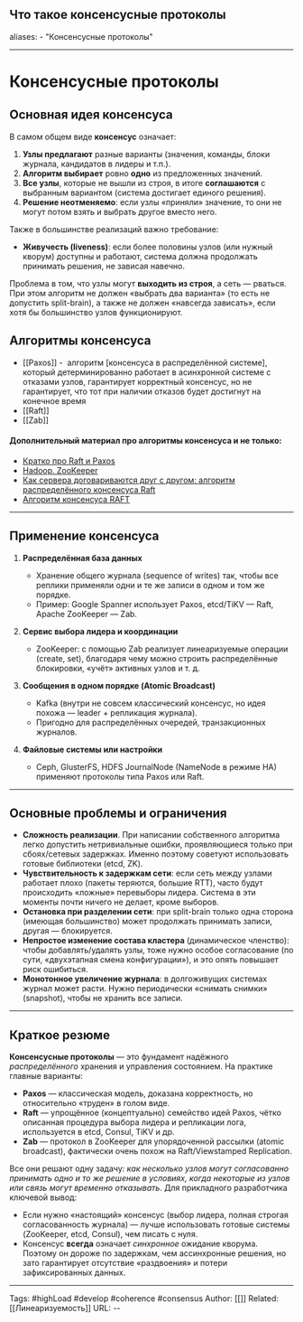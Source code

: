 ## Что такое консенсусные протоколы
aliases: 
	- "Консенсусные протоколы"

---

# Консенсусные протоколы

## Основная идея консенсуса

В самом общем виде **консенсус** означает:

1. **Узлы предлагают** разные варианты (значения, команды, блоки журнала, кандидатов в лидеры и т.п.).
2. **Алгоритм выбирает** ровно **одно** из предложенных значений.
3. **Все узлы**, которые не вышли из строя, в итоге **соглашаются** с выбранным вариантом (система достигает единого решения).
4. **Решение неотменяемо**: если узлы «приняли» значение, то они не могут потом взять и выбрать другое вместо него.

Также в большинстве реализаций важно требование:

- **Живучесть (liveness)**: если более половины узлов (или нужный кворум) доступны и работают, система должна продолжать принимать решения, не зависая навечно.

Проблема в том, что узлы могут **выходить из строя**, а сеть — рваться. При этом алгоритм не должен «выбрать два варианта» (то есть не допустить split-brain), а также не должен «навсегда зависать», если хотя бы большинство узлов функционируют.

## Алгоритмы консенсуса

- [[Paxos]] -  алгоритм [консенсуса в распределённой системе], который детерминированно работает в асинхронной системе с отказами узлов, гарантирует корректный консенсус, но не гарантирует, что тот при наличии отказов будет достигнут на конечное время
- [[Raft]]
- [[Zab]]


#### Дополнительный материал про алгоритмы консенсуса и не только:
- [Кратко про Raft и Paxos](https://habr.com/ru/companies/otus/articles/793198/)
- [Hadoop. ZooKeeper](https://habr.com/ru/articles/487058/)
- [Как сервера договариваются друг с другом: алгоритм распределённого консенсуса Raft](https://habr.com/ru/companies/dododev/articles/469999/)
- [Алгоритм консенсуса RAFT](https://www.youtube.com/watch?v=4rwAUKH4bJk&ab_channel=BPMN%2C%D0%91%D0%B8%D0%B7%D0%BD%D0%B5%D1%81-%D0%BF%D1%80%D0%BE%D1%86%D0%B5%D1%81%D1%81%D1%8B%D0%B8%D0%BA%D0%BE%D1%82%D0%B8%D0%BA%D0%B8)

---

## Применение консенсуса

1. **Распределённая база данных**
    
    - Хранение общего журнала (sequence of writes) так, чтобы все реплики применяли одни и те же записи в одном и том же порядке.
    - Пример: Google Spanner использует Paxos, etcd/TiKV — Raft, Apache ZooKeeper — Zab.
2. **Сервис выбора лидера и координации**
    
    - ZooKeeper: с помощью Zab реализует линеаризуемые операции (create, set), благодаря чему можно строить распределённые блокировки, «учёт» активных узлов и т. д.
3. **Сообщения в одном порядке (Atomic Broadcast)**
    
    - Kafka (внутри не совсем классический консенсус, но идея похожа — leader + репликация журнала).
    - Пригодно для распределённых очередей, транзакционных журналов.
4. **Файловые системы или настройки**
    
    - Ceph, GlusterFS, HDFS JournalNode (NameNode в режиме HA) применяют протоколы типа Paxos или Raft.

---
## Основные проблемы и ограничения

- **Сложность реализации**. При написании собственного алгоритма легко допустить нетривиальные ошибки, проявляющиеся только при сбоях/сетевых задержках. Именно поэтому советуют использовать готовые библиотеки (etcd, ZK).
- **Чувствительность к задержкам сети**: если сеть между узлами работает плохо (пакеты теряются, большие RTT), часто будут происходить «ложные» перевыборы лидера. Система в эти моменты почти ничего не делает, кроме выборов.
- **Остановка при разделении сети**: при split-brain только одна сторона (имеющая большинство) может продолжать принимать записи, другая — блокируется.
- **Непростое изменение состава кластера** (динамическое членство): чтобы добавлять/удалять узлы, тоже нужно особое согласование (по сути, «двухэтапная смена конфигурации»), и это опять повышает риск ошибиться.
- **Монотонное увеличение журнала**: в долгоживущих системах журнал может расти. Нужно периодически «снимать снимки» (snapshot), чтобы не хранить все записи.

---
## Краткое резюме

**Консенсусные протоколы** — это фундамент надёжного _распределённого_ хранения и управления состоянием. На практике главные варианты:

- **Paxos** — классическая модель, доказана корректность, но относительно «труден» в голом виде.
- **Raft** — упрощённое (концептуально) семейство идей Paxos, чётко описанная процедура выбора лидера и репликации лога, используется в etcd, Consul, TiKV и др.
- **Zab** — протокол в ZooKeeper для упорядоченной рассылки (atomic broadcast), фактически очень похож на Raft/Viewstamped Replication.

Все они решают одну задачу: _как несколько узлов могут согласованно принимать одно и то же решение в условиях, когда некоторые из узлов или связь могут временно отказывать_. Для прикладного разработчика ключевой вывод:

- Если нужно «настоящий» консенсус (выбор лидера, полная строгая согласованность журнала) — лучше использовать готовые системы (ZooKeeper, etcd, Consul), чем писать с нуля.
- Консенсус **всегда** означает _синхронное_ ожидание кворума. Поэтому он дороже по задержкам, чем ассинхронные решения, но зато гарантирует отсутствие «раздвоения» и потери зафиксированных данных.
---
Tags: #highLoad #develop #coherence  #consensus
Author: [[]]
Related: [[Линеаризуемость]]
URL: -- 